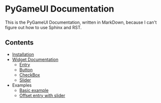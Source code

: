 # PyGameUI Documentation
This is the PyGameUI Documentation, written in MarkDown, because I can't figure out how to use Sphinx and RST.

## Contents

* [Installation](https://github.com/Kolterdyx/PyGameUI#installation)
* [Widget Documentation](widgets.md)
  * [Entry](widgets/entry.md)
  * [Button](widgets/button.md)
  * [CheckBox](widgets/checkbox.md)
  * [Slider](widgets/slider.md)
* Examples
  * [Basic example](examples/basic_example.md)
  * [Offset entry with slider](examples/offset_entry_with_slider.md)
